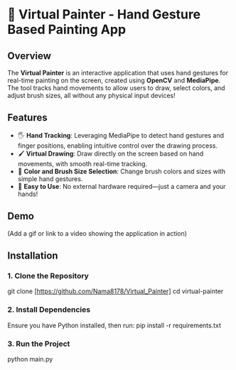 # 🎨 Virtual Painter - Hand Gesture Based Painting App

## Overview
The **Virtual Painter** is an interactive application that uses hand gestures for real-time painting on the screen, created using **OpenCV** and **MediaPipe**. The tool tracks hand movements to allow users to draw, select colors, and adjust brush sizes, all without any physical input devices!

## Features
- 🖐 **Hand Tracking**: Leveraging MediaPipe to detect hand gestures and finger positions, enabling intuitive control over the drawing process.
- 🖌 **Virtual Drawing**: Draw directly on the screen based on hand movements, with smooth real-time tracking.
- 🌈 **Color and Brush Size Selection**: Change brush colors and sizes with simple hand gestures.
- 🚀 **Easy to Use**: No external hardware required—just a camera and your hands!

## Demo
(Add a gif or link to a video showing the application in action)

## Installation

### 1. Clone the Repository

git clone [https://github.com/Nama8178/Virtual_Painter]
cd virtual-painter

### 2. Install Dependencies
Ensure you have Python installed, then run:
pip install -r requirements.txt

### 3. Run the Project
python main.py
